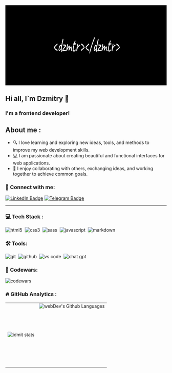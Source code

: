 <img src='./img/logo.jpg' width='100%' height='250' align='center'>

<h2>Hi all, I`m Dzmitry 👋</h2>
<h3>I'm a frontend developer!</h3>

<h2>About me :</h2>

- 🔍 I love learning and exploring new ideas, tools, and methods to improve my web development skills.
- 💻 I am passionate about creating beautiful and functional interfaces for web applications.
- 🤝 I enjoy collaborating with others, exchanging ideas, and working together to achieve common goals.


### 🤝 Connect with me:
<div id='badges'>
  <a href="https://www.linkedin.com/in/dzmitrysidarovich/">
    <img src="https://img.shields.io/badge/LinkedIn-black?style=for-the-badge&logo=linkedin&logoColor=white" alt="LinkedIn Badge"/></a>
  <a href="https://www.t.me/ixdmaa">
    <img src="https://img.shields.io/badge/Telegram-black?style=for-the-badge&logo=telegram&logoColor=white" alt="Telegram Badge"/>
  </a>
</div>

---
### 💻 Tech Stack :

<img alt="html5" src="https://img.shields.io/badge/html-black.svg?&style=for-the-badge&logo=html5&logoColor=fff" />&nbsp;
<img alt="css3" src="https://img.shields.io/badge/css-black.svg?&style=for-the-badge&logo=css3&logoColor=fff" />&nbsp;
<img alt="sass" src="https://img.shields.io/badge/sass-black.svg?&style=for-the-badge&logo=sass&logoColor=fff" />&nbsp;
<img alt="javascript" src="https://img.shields.io/badge/javascript-black.svg?&style=for-the-badge&logo=javascript&logoColor=white" />&nbsp;
<img alt="markdown" src="https://img.shields.io/badge/markdown-000.svg?&style=for-the-badge&logo=markdown&logoColor=fff" />&nbsp;


### 🛠 Tools:

<img alt="git" src="https://img.shields.io/badge/git-black.svg?&style=for-the-badge&logo=git&logoColor=fff" />&nbsp;
<img alt="github" src="https://img.shields.io/badge/github-000.svg?&style=for-the-badge&logo=github&logoColor=fff" />&nbsp;
<img alt="vs code" src="https://img.shields.io/badge/vs code-black.svg?&style=for-the-badge&logo=visual-studio-code&logoColor=fff" />&nbsp;
<img alt='chat gpt' src='https://img.shields.io/badge/chatGPT-black?style=for-the-badge&logo=openai&logoColor=white' />

### 🚀 Codewars:

![codewars](https://www.codewars.com/users/rsschool_0605def1be6e5715/badges/large)

### :fire: GitHub Analytics :

<table>
  <tr>
    <td>
      <img align="left" src="http://github-readme-streak-stats.herokuapp.com?user=idmit&theme=dark&background=000000" alt="idmit stats" />
    </td>
    <td>
      <img height="195px" align="right" alt="webDev's Github Languages" src="https://github-readme-stats-sigma-five.vercel.app/api/top-langs/?username=idmit&layout=compact&theme=vision-friendly-dark" />
    </td>
  </tr>
</table>
